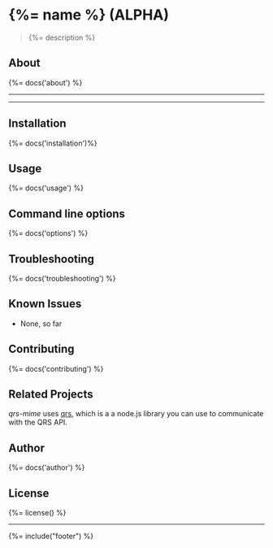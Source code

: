 # {%= name %} (ALPHA)
> {%= description %}

## About
{%= docs('about') %}

---

<!-- toc -->

---

## Installation
{%= docs('installation')%}

## Usage
{%= docs('usage') %}

## Command line options
{%= docs('options') %}

## Troubleshooting
{%= docs('troubleshooting') %}

## Known Issues
- None, so far

## Contributing
{%= docs('contributing') %}

## Related Projects
*qrs-mime* uses [qrs](https://github.com/stefanwalther/qrs), which is a a node.js library you can use to communicate with the QRS API.

## Author
{%= docs('author') %}

## License
{%= license() %}

***

{%= include("footer") %}
